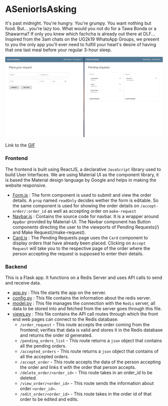 # ASeniorIsAsking
It's past midnight. You're hungry. You're grumpy. You want nothing but food. But... you're lazy too. What would you not do for a Tawa Bonda or a Shawarma? If only you knew which fachcha is already out there at DLF... Inspired from the 3am chats on the UG2k19 WhatsApp Groups, we present to you the only app you'll ever need to fulfill your heart's desire of having that one last meal before your regular 3-hour sleep.
 
<img src="https://raw.githubusercontent.com/HackathonUG2k19/ASeniorIsAsking/master/readme_media/workflow.gif"/>

Link to the [GIF](https://raw.githubusercontent.com/HackathonUG2k19/ASeniorIsAsking/master/readme_media/workflow.gif)

### Frontend
The frontend is built using ReactJS, a declarative `JavaScript` library used to build User Interfaces. We are using Material UI as the component library, it is based the Material design language by Google and helps in making the website responsive.

* [Form.js](frontend/src/components/Form.js) : The form component is used to submit and view the order details. A `prop` named `readOnly` decides wether the form is editable. So the same component is used for showing the order details on `/accept-order/:order_id` as well as accepting order on `make-request`
* [Navbar.js](frontend/src/components/Navbar.js) : Contains the source code for navbar. It is a wrapper around `AppBar` provided by Material-UI. The Navbar component has Button components directing the user to the viewports of Pending Requests(/) and Make Request(/make-request).
* [Card.js](frontend/src/components/Card.js) : The Pending Requests page uses the `Card` component to display orders that have already been placed. Clicking on `Accept Request` will take you to the respective page of the order where the person accepting the request is supposed to enter their details.

### Backend
This is a Flask app. It functions on a Redis Server and uses API calls to send and receive data.
* [app.py](backend/src/app.py) : This file starts the app on the server.
* [config.py](backend/src/config.py) : This file contains the information about the redis server.
* [model.py](backend/src/model.py) : This file manages the connection with the `Redis` server, all data to be stored into and fetched from the server goes through this file.
* [views.py](backend/src/views.py) : This file contains the API call routes through which the front end web pages can connect to the Redis database.
   * `/order_request` - This route accepts the order coming from the frontend; verifies that data is valid and stores it in the Redis database and returns the order id generated.
   * `/pending_orders_list` - This route returns a `json` object that contains all the pending orders.
   * `/accepted_orders` - This route returns a `json` object that contains of all the accepted orders.
   * `/accept_order` - This route accepts the data of the person accepting the order and links it with the order that person accepts.
   * `/delete_order/<order_id>` - This route takes in an order_id to be deleted.
   * `/view_order/<order_id>` - This route sends the information about order `<order_id>`.
   * `/edit_order/<order_id>` - This route takes in the order id of that order to be edited and edits.
